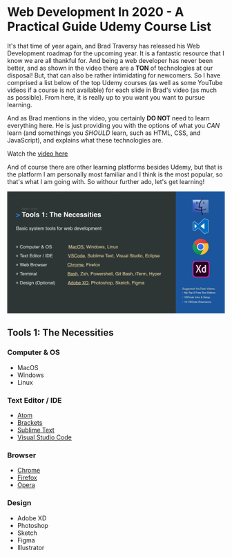 # Web Development In 2020 - A Practical Guide Udemy Course List
It's that time of year again, and Brad Traversy has released his Web Development roadmap for the upcoming year. It is a fantastic resource that I know we are all thankful for. And being a web developer has never been better, and as shown in the video there are a **TON** of technologies at our disposal! But, that can also be rather intimidating for newcomers. So I have comprised a list below of the top Udemy courses (as well as some YouTube videos if a course is not available) for each slide in Brad's video (as much as possible). From here, it is really up to you want you want to pursue learning. 

And as Brad mentions in the video, you certainly **DO NOT** need to learn everything here. He is just providing you with the options of what you *CAN* learn (and somethings you *SHOULD* learn, such as HTML, CSS, and JavaScript), and explains what these technologies are.

Watch the [video here](https://www.youtube.com/watch?v=0pThnRneDjw)

And of course there are other learning platforms besides Udemy, but that is the platform I am personally most familiar and I think is the most popular, so that's what I am going with. So withour further ado, let's get learning!

![Slide 3](img/slide-3.jpg)
## Tools 1: The Necessities

### Computer & OS
- MacOS
- Windows
- Linux

### Text Editor / IDE
- [Atom](https://atom.io/)
- [Brackets](http://brackets.io/)
- [Sublime Text](https://www.sublimetext.com/)
- [Visual Studio Code](https://code.visualstudio.com/)

### Browser
- [Chrome](https://www.google.com/chrome/)
- [Firefox](https://www.mozilla.org/en-CA/firefox/)
- [Opera](https://www.opera.com/)

### Design
- Adobe XD
- Photoshop
- Sketch
- Figma
- Illustrator
